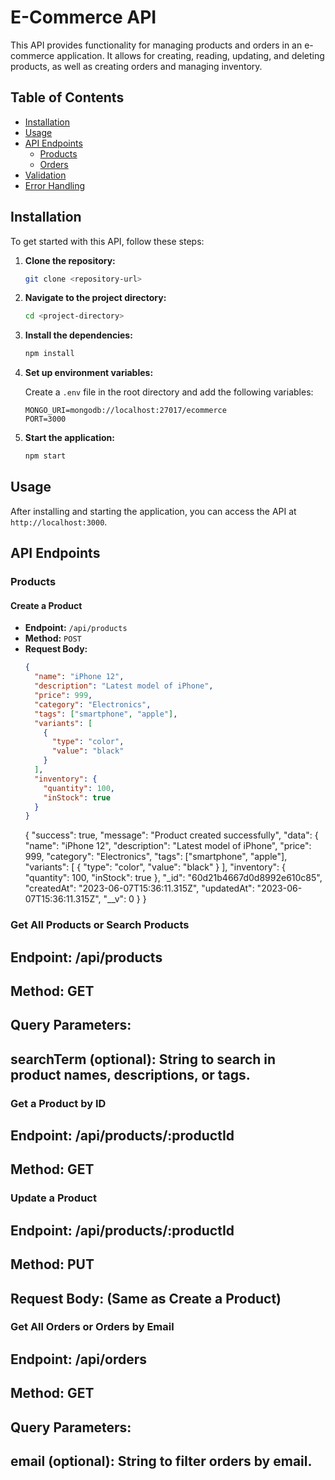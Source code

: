 # E-Commerce API

This API provides functionality for managing products and orders in an e-commerce application. It allows for creating, reading, updating, and deleting products, as well as creating orders and managing inventory.

## Table of Contents

- [Installation](#installation)
- [Usage](#usage)
- [API Endpoints](#api-endpoints)
  - [Products](#products)
  - [Orders](#orders)
- [Validation](#validation)
- [Error Handling](#error-handling)

## Installation

To get started with this API, follow these steps:

1. **Clone the repository:**

   ```sh
   git clone <repository-url>
   ```

2. **Navigate to the project directory:**

   ```sh
   cd <project-directory>
   ```

3. **Install the dependencies:**

   ```sh
   npm install
   ```

4. **Set up environment variables:**

   Create a `.env` file in the root directory and add the following variables:

   ```env
   MONGO_URI=mongodb://localhost:27017/ecommerce
   PORT=3000
   ```

5. **Start the application:**
   ```sh
   npm start
   ```

## Usage

After installing and starting the application, you can access the API at `http://localhost:3000`.

## API Endpoints

### Products

#### Create a Product

- **Endpoint:** `/api/products`
- **Method:** `POST`
- **Request Body:**
  ```json
  {
    "name": "iPhone 12",
    "description": "Latest model of iPhone",
    "price": 999,
    "category": "Electronics",
    "tags": ["smartphone", "apple"],
    "variants": [
      {
        "type": "color",
        "value": "black"
      }
    ],
    "inventory": {
      "quantity": 100,
      "inStock": true
    }
  }
  ```
  {
  "success": true,
  "message": "Product created successfully",
  "data": {
  "name": "iPhone 12",
  "description": "Latest model of iPhone",
  "price": 999,
  "category": "Electronics",
  "tags": ["smartphone", "apple"],
  "variants": [
  {
  "type": "color",
  "value": "black"
  }
  ],
  "inventory": {
  "quantity": 100,
  "inStock": true
  },
  "\_id": "60d21b4667d0d8992e610c85",
  "createdAt": "2023-06-07T15:36:11.315Z",
  "updatedAt": "2023-06-07T15:36:11.315Z",
  "\_\_v": 0
  }
  }

### Get All Products or Search Products

## Endpoint: /api/products

## Method: GET

## Query Parameters:

## searchTerm (optional): String to search in product names, descriptions, or tags.

### Get a Product by ID

## Endpoint: /api/products/:productId

## Method: GET

### Update a Product

## Endpoint: /api/products/:productId

## Method: PUT

## Request Body: (Same as Create a Product)

### Get All Orders or Orders by Email

## Endpoint: /api/orders

## Method: GET

## Query Parameters:

## email (optional): String to filter orders by email.
